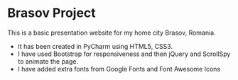 # Brasov Project

This is a basic presentation website for my home city Brasov, Romania.

- It has been created in PyCharm using HTML5, CSS3.
- I have used Bootstrap for responsiveness and then jQuery and ScrollSpy to animate the page.
- I have added extra fonts from Google Fonts and Font Awesome Icons


